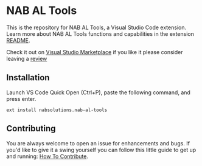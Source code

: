 # NAB AL Tools

This is the repository for NAB AL Tools, a Visual Studio Code extension. Learn more about NAB AL Tools functions and capabilities in the extension [README](extension/README.md).

Check it out on [Visual Studio Marketplace](https://marketplace.visualstudio.com/items?itemName=nabsolutions.nab-al-tools) if you like it please consider leaving a [review](https://marketplace.visualstudio.com/items?itemName=nabsolutions.nab-al-tools&ssr=false#review-details)

## Installation
Launch VS Code Quick Open (Ctrl+P), paste the following command, and press enter.
```
ext install nabsolutions.nab-al-tools
```

## Contributing

You are always welcome to open an issue for enhancements and bugs. If you'd like to give it a swing yourself you can follow this little guide to get up and running: [How To Contribute](./CONTRIBUTING.md).
